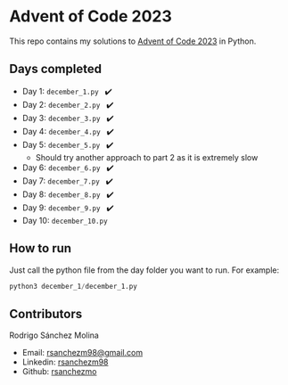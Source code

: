 # Advent of Code 2023
This repo contains my solutions to [Advent of Code 2023](https://adventofcode.com/) in Python.  

## Days completed
- Day 1: ```december_1.py ```  ✔️
- Day 2: ```december_2.py ```  ✔️
- Day 3: ```december_3.py ```  ✔️
- Day 4: ```december_4.py ```  ✔️
- Day 5: ```december_5.py ```  ✔️
    - Should try another approach to part 2 as it is extremely slow
- Day 6: ```december_6.py ```  ✔️
- Day 7: ```december_7.py ```  ✔️
- Day 8: ```december_8.py ```  ✔️
- Day 9: ```december_9.py ```  ✔️
- Day 10: ```december_10.py ``` 

## How to run
Just call the python file from the day folder you want to run. For example:

```python
python3 december_1/december_1.py
```

## Contributors
Rodrigo Sánchez Molina
- Email: rsanchezm98@gmail.com
- Linkedin: [rsanchezm98](https://www.linkedin.com/in/rsanchezm98/)
- Github: [rsanchezmo](https://github.com/rsanchezmo)
